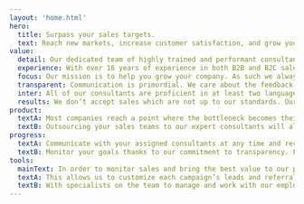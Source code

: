 ```yaml
---
layout: 'home.html'
hero:
  title: Surpass your sales targets.
  text: Reach new markets, increase customer satisfaction, and grow your company by leaving sales to experts.
value:
  detail: Our dedicated team of highly trained and performant consultants to represent your brand to new clients.
  experience: With over 16 years of experience in both B2B and B2C sales, we have developed innovative outreach methods.
  focus: Our mission is to help you grow your company. As such we always aim to find and create the best opportunities.
  transparent: Communication is primordial. We care about the feedback from our clients to foster a long-lasting partnership.
  inter: All of our consultants are proficient in at least two languages. Start selling to new audiences now.
  results: We don’t accept sales which are not up to our standards. Our top priority is the quality and lifetime value we bring.
product:
  textA: Most companies reach a point where the bottleneck becomes their internal sales process. Resources and time get diverted from their core offering which impacts their business model.
  textB: Outsourcing your sales teams to our expert consultants will allow you to get the best of both worlds. Onboard new clients faster while providing them with a positive experience.
progress:
  textA: Communicate with your assigned consultants at any time and recieve detailed feedback on the performance of your running campaigns.
  textB: Monitor your goals thanks to our commitment to transparency. Each of our reports is hand reviewed to ensure easy comprehension.
tools:
  mainText: In order to monitor sales and bring the best value to our partners, we use the Salesforce CRM software suite.
  textA: This allows us to customize each campaign’s leads and referrals to our client’s needs.
  textB: With specialists on the team to manage and work with our employees for efficiency.
---
```


